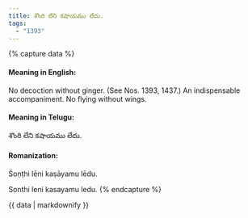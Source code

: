 ```yaml
---
title: శొంఠి లేని కషాయము లేదు.
tags:
  - "1393"
---
```


{% capture data %}
#### Meaning in English:
No decoction without ginger.
(See Nos. 1393, 1437.)
An indispensable accompaniment.
No flying without wings.

#### Meaning in Telugu:
శొంఠి లేని కషాయము లేదు.

#### Romanization:
Śoṇṭhi lēni kaṣāyamu lēdu.

Sonthi leni kasayamu ledu.
{% endcapture %}

{{ data | markdownify }}

